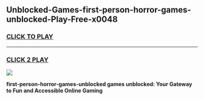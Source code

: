 
## Unblocked-Games-first-person-horror-games-unblocked-Play-Free-x0048
<h3>
<a href="https://premium76.site?title=first-person-horror-games-unblocked&ref=18A1">CLICK TO PLAY</a></h3>
<hr>

<h3>
<a href="https://premium76.site?title=first-person-horror-games-unblocked&ref=18A1">CLICK 2 PLAY</a>
  
</h3>

<a href="https://premium76.site?title=first-person-horror-games-unblocked&ref=18A1"><img src="https://clearcache.store/games.png"></a>


**first-person-horror-games-unblocked games unblocked: Your Gateway to Fun and Accessible Online Gaming**
